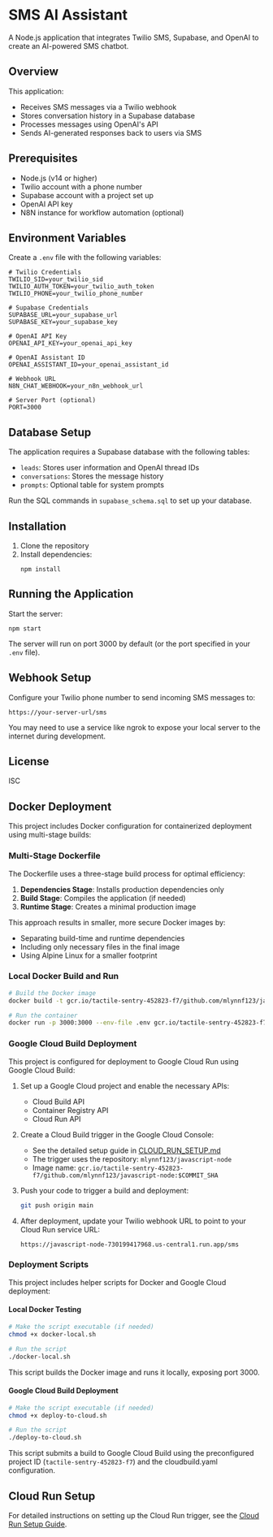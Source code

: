 # SMS AI Assistant

A Node.js application that integrates Twilio SMS, Supabase, and OpenAI to create an AI-powered SMS chatbot.

## Overview

This application:
- Receives SMS messages via a Twilio webhook
- Stores conversation history in a Supabase database
- Processes messages using OpenAI's API
- Sends AI-generated responses back to users via SMS

## Prerequisites

- Node.js (v14 or higher)
- Twilio account with a phone number
- Supabase account with a project set up
- OpenAI API key
- N8N instance for workflow automation (optional)

## Environment Variables

Create a `.env` file with the following variables:

```
# Twilio Credentials
TWILIO_SID=your_twilio_sid
TWILIO_AUTH_TOKEN=your_twilio_auth_token
TWILIO_PHONE=your_twilio_phone_number

# Supabase Credentials
SUPABASE_URL=your_supabase_url
SUPABASE_KEY=your_supabase_key

# OpenAI API Key
OPENAI_API_KEY=your_openai_api_key

# OpenAI Assistant ID
OPENAI_ASSISTANT_ID=your_openai_assistant_id

# Webhook URL
N8N_CHAT_WEBHOOK=your_n8n_webhook_url

# Server Port (optional)
PORT=3000
```

## Database Setup

The application requires a Supabase database with the following tables:
- `leads`: Stores user information and OpenAI thread IDs
- `conversations`: Stores the message history
- `prompts`: Optional table for system prompts

Run the SQL commands in `supabase_schema.sql` to set up your database.

## Installation

1. Clone the repository
2. Install dependencies:
   ```
   npm install
   ```

## Running the Application

Start the server:

```
npm start
```

The server will run on port 3000 by default (or the port specified in your `.env` file).

## Webhook Setup

Configure your Twilio phone number to send incoming SMS messages to:
```
https://your-server-url/sms
```

You may need to use a service like ngrok to expose your local server to the internet during development.

## License

ISC

## Docker Deployment

This project includes Docker configuration for containerized deployment using multi-stage builds:

### Multi-Stage Dockerfile

The Dockerfile uses a three-stage build process for optimal efficiency:

1. **Dependencies Stage**: Installs production dependencies only
2. **Build Stage**: Compiles the application (if needed)
3. **Runtime Stage**: Creates a minimal production image

This approach results in smaller, more secure Docker images by:
- Separating build-time and runtime dependencies
- Including only necessary files in the final image
- Using Alpine Linux for a smaller footprint

### Local Docker Build and Run

```bash
# Build the Docker image
docker build -t gcr.io/tactile-sentry-452823-f7/github.com/mlynnf123/javascript-node:local .

# Run the container
docker run -p 3000:3000 --env-file .env gcr.io/tactile-sentry-452823-f7/github.com/mlynnf123/javascript-node:local
```

### Google Cloud Build Deployment

This project is configured for deployment to Google Cloud Run using Google Cloud Build:

1. Set up a Google Cloud project and enable the necessary APIs:
   - Cloud Build API
   - Container Registry API
   - Cloud Run API

2. Create a Cloud Build trigger in the Google Cloud Console:
   - See the detailed setup guide in [CLOUD_RUN_SETUP.md](CLOUD_RUN_SETUP.md)
   - The trigger uses the repository: `mlynnf123/javascript-node`
   - Image name: `gcr.io/tactile-sentry-452823-f7/github.com/mlynnf123/javascript-node:$COMMIT_SHA`

3. Push your code to trigger a build and deployment:
   ```bash
   git push origin main
   ```

4. After deployment, update your Twilio webhook URL to point to your Cloud Run service URL:
   ```
   https://javascript-node-730199417968.us-central1.run.app/sms
   ```

### Deployment Scripts

This project includes helper scripts for Docker and Google Cloud deployment:

#### Local Docker Testing

```bash
# Make the script executable (if needed)
chmod +x docker-local.sh

# Run the script
./docker-local.sh
```

This script builds the Docker image and runs it locally, exposing port 3000.

#### Google Cloud Build Deployment

```bash
# Make the script executable (if needed)
chmod +x deploy-to-cloud.sh

# Run the script
./deploy-to-cloud.sh
```

This script submits a build to Google Cloud Build using the preconfigured project ID (`tactile-sentry-452823-f7`) and the cloudbuild.yaml configuration.

## Cloud Run Setup

For detailed instructions on setting up the Cloud Run trigger, see the [Cloud Run Setup Guide](CLOUD_RUN_SETUP.md).
